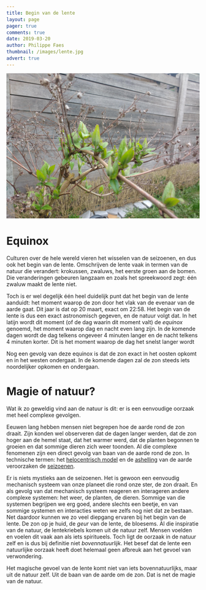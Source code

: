 ```yaml
---
title: Begin van de lente
layout: page 
pager: true
comments: true
date: 2019-03-20
author: Philippe Faes
thumbnail: /images/lente.jpg
advert: true
---
```


![Lente](/images/lente.jpg)

# Equinox

Culturen over de hele wereld vieren het wisselen van de seizoenen, en dus ook het begin van de lente. Omschrijven de lente vaak in termen van de natuur die verandert: krokussen, zwaluws, het eerste groen aan de bomen. Die veranderingen gebeuren langzaam en zoals het spreekwoord zegt: één zwaluw maakt de lente niet.

Toch is er wel degelijk één heel duidelijk punt dat het begin van de lente aanduidt: het moment waarop de zon door het vlak van de evenaar van de aarde gaat. Dit jaar is dat op 20 maart, exact om 22:58. Het begin van de lente is dus een exact astronomisch gegeven, en de natuur volgt dat. In het latijn wordt dit moment (of de dag waarin dit moment valt) de *equinox* genoemd, het moment waarop dag en nacht even lang zijn. In de komende dagen wordt de dag telkens ongeveer 4 minuten langer en de nacht telkens 4 minuten korter. Dit is het moment waarop de dag het snelst langer wordt

Nog een gevolg van deze equinox is dat de zon exact in het oosten opkomt en in het westen ondergaat. In de komende dagen zal de zon steeds iets noordelijker opkomen en ondergaan.  

# Magie of natuur?

Wat ik zo geweldig vind aan de natuur is dit: er is een eenvoudige oorzaak met heel complexe gevolgen. 

Eeuwen lang hebben mensen niet begrepen hoe de aarde rond de zon draait. Zijn konden wel observeren dat de dagen langer werden, dat de zon hoger aan de hemel staat, dat het warmer werd, dat de planten begonnen te groeien en dat sommige dieren zich weer toonden. Al die complexe fenomenen zijn een direct gevolg van baan van de aarde rond de zon. In technische termen: het [helocentrisch model](https://nl.wikipedia.org/wiki/Heliocentrische_theorie) en de [ashelling](https://nl.wikipedia.org/wiki/Obliquiteit) van de aarde veroorzaken de [seizoenen](http://www.allesoversterrenkunde.nl/!/!/actueel/artikelen/_detail/gli/hoe-ontstaan-de-seizoenen/). 

Er is niets mystieks aan de seizoenen. Het is gewoon een eenvoudig mechanisch systeem van onze planeet die rond onze ster, de zon draait. En als gevolg van dat mechanisch systeem reageren en interageren andere complexe systemen: het weer, de planten, de dieren. Sommige van die systemen begrijpen we erg goed, andere slechts een beetje, en van sommige systemen en interacties weten we zelfs nog niet dat ze bestaan.   
Net daardoor kunnen we zo veel diepgang ervaren bij het begin van de lente. De zon op je huid, de *geur* van de lente, de bloesems. Al die inspiratie van de natuur, de lentekriebels komen uit de natuur zelf. Mensen voelden en voelen dit vaak aan als iets spiritueels. Toch ligt de oorzaak in de natuur zelf en is dus bij definitie niet *bovennatuurlijk*. Het besef dat de lente een natuurlijke oorzaak heeft doet helemaal geen afbreuk aan het gevoel van verwondering.

Het magische gevoel van de lente komt niet van iets bovennatuurlijks, maar uit de natuur zelf. Uit de baan van de aarde om de zon. Dat is net de magie van de natuur.
   



  